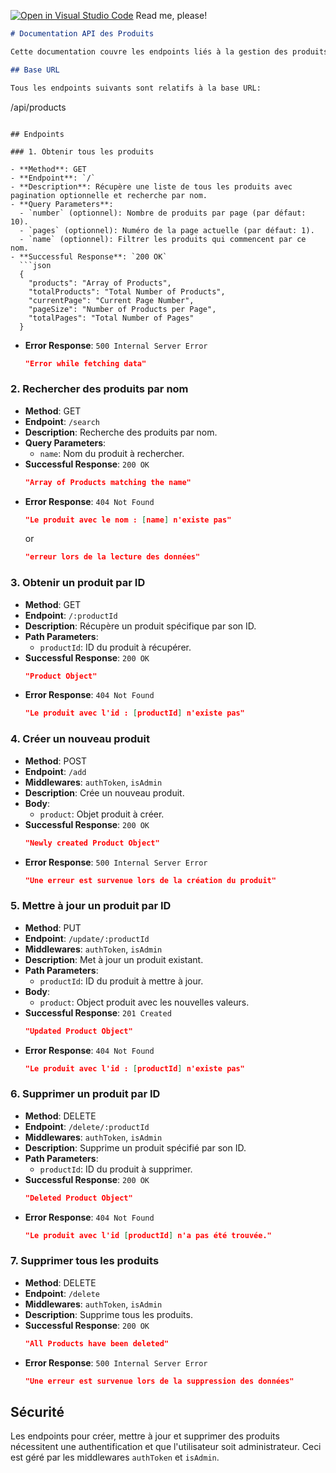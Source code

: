 [![Open in Visual Studio Code](https://classroom.github.com/assets/open-in-vscode-718a45dd9cf7e7f842a935f5ebbe5719a5e09af4491e668f4dbf3b35d5cca122.svg)](https://classroom.github.com/online_ide?assignment_repo_id=14892159&assignment_repo_type=AssignmentRepo)
Read me, please!


```markdown
# Documentation API des Produits

Cette documentation couvre les endpoints liés à la gestion des produits dans le système. Chaque endpoint permet d'effectuer différentes opérations CRUD (Créer, Lire, Mettre à jour, Supprimer) sur les produits.

## Base URL

Tous les endpoints suivants sont relatifs à la base URL:

```
/api/products
```

## Endpoints

### 1. Obtenir tous les produits

- **Method**: GET
- **Endpoint**: `/`
- **Description**: Récupère une liste de tous les produits avec pagination optionnelle et recherche par nom.
- **Query Parameters**:
  - `number` (optionnel): Nombre de produits par page (par défaut: 10).
  - `pages` (optionnel): Numéro de la page actuelle (par défaut: 1).
  - `name` (optionnel): Filtrer les produits qui commencent par ce nom.
- **Successful Response**: `200 OK`
  ```json
  {
    "products": "Array of Products",
    "totalProducts": "Total Number of Products",
    "currentPage": "Current Page Number",
    "pageSize": "Number of Products per Page",
    "totalPages": "Total Number of Pages"
  }
  ```
- **Error Response**: `500 Internal Server Error`
  ```json
  "Error while fetching data"
  ```

### 2. Rechercher des produits par nom

- **Method**: GET
- **Endpoint**: `/search`
- **Description**: Recherche des produits par nom.
- **Query Parameters**:
  - `name`: Nom du produit à rechercher.
- **Successful Response**: `200 OK`
  ```json
  "Array of Products matching the name"
  ```
- **Error Response**: `404 Not Found`
  ```json
  "Le produit avec le nom : [name] n'existe pas"
  ```
  or
  ```json
  "erreur lors de la lecture des données"
  ```

### 3. Obtenir un produit par ID

- **Method**: GET
- **Endpoint**: `/:productId`
- **Description**: Récupère un produit spécifique par son ID.
- **Path Parameters**:
  - `productId`: ID du produit à récupérer.
- **Successful Response**: `200 OK`
  ```json
  "Product Object"
  ```
- **Error Response**: `404 Not Found`
  ```json
  "Le produit avec l'id : [productId] n'existe pas"
  ```

### 4. Créer un nouveau produit

- **Method**: POST
- **Endpoint**: `/add`
- **Middlewares**: `authToken`, `isAdmin`
- **Description**: Crée un nouveau produit.
- **Body**:
  - `product`: Objet produit à créer.
- **Successful Response**: `200 OK`
  ```json
  "Newly created Product Object"
  ```
- **Error Response**: `500 Internal Server Error`
  ```json
  "Une erreur est survenue lors de la création du produit"
  ```

### 5. Mettre à jour un produit par ID

- **Method**: PUT
- **Endpoint**: `/update/:productId`
- **Middlewares**: `authToken`, `isAdmin`
- **Description**: Met à jour un produit existant.
- **Path Parameters**:
  - `productId`: ID du produit à mettre à jour.
- **Body**:
  - `product`: Object produit avec les nouvelles valeurs.
- **Successful Response**: `201 Created`
  ```json
  "Updated Product Object"
  ```
- **Error Response**: `404 Not Found`
  ```json
  "Le produit avec l'id : [productId] n'existe pas"
  ```

### 6. Supprimer un produit par ID

- **Method**: DELETE
- **Endpoint**: `/delete/:productId`
- **Middlewares**: `authToken`, `isAdmin`
- **Description**: Supprime un produit spécifié par son ID.
- **Path Parameters**:
  - `productId`: ID du produit à supprimer.
- **Successful Response**: `200 OK`
  ```json
  "Deleted Product Object"
  ```
- **Error Response**: `404 Not Found`
  ```json
  "Le produit avec l'id [productId] n'a pas été trouvée."
  ```

### 7. Supprimer tous les produits

- **Method**: DELETE
- **Endpoint**: `/delete`
- **Middlewares**: `authToken`, `isAdmin`
- **Description**: Supprime tous les produits.
- **Successful Response**: `200 OK`
  ```json
  "All Products have been deleted"
  ```
- **Error Response**: `500 Internal Server Error`
  ```json
  "Une erreur est survenue lors de la suppression des données"
  ```

## Sécurité

Les endpoints pour créer, mettre à jour et supprimer des produits nécessitent une authentification et que l'utilisateur soit administrateur. Ceci est géré par les middlewares `authToken` et `isAdmin`.

```

